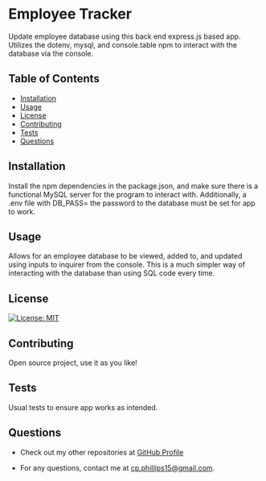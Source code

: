 # Employee Tracker

  Update employee database using this back end express.js based app. Utilizes the dotenv, mysql, and console.table npm to interact with the database via the console.

  ## Table of Contents

  - [Installation](#installation)
  - [Usage](#usage)
  - [License](#license)
  - [Contributing](#contributing)
  - [Tests](#tests)
  - [Questions](#questions)

  ## Installation

  Install the npm dependencies in the package.json, and make sure there is a functional MySQL server for the program to interact with. Additionally, a .env file with DB_PASS= the password to the database must be set for app to work.

  ## Usage

  Allows for an employee database to be viewed, added to, and updated using inputs to inquirer from the console. This is a much simpler way of interacting with the database than using SQL code every time.

  ## License

  [![License: MIT](https://img.shields.io/badge/License-MIT-yellow.svg)](https://opensource.org/licenses/MIT)

  ## Contributing

  Open source project, use it as you like!

  ## Tests

  Usual tests to ensure app works as intended.

  ## Questions

  - Check out my other repositories at [GitHub Profile](https://github.com/c-phillips7)

  - For any questions, contact me at cp.phillips15@gmail.com.

